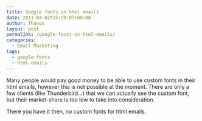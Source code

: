 ```yaml
---
title: Google fonts in html emails
date: 2011-04-02T15:20:07+00:00
author: Thanos
layout: post
permalink: /google-fonts-in-html-emails/
categories:
  - Email Marketing
tags:
  - google fonts
  - html emails
---
```

Many people would pay good money to be able to use custom fonts in their html emails, however this is not possible at the moment. There are only a few clients (like Thunderbird&#8230;) that we can actually see the custom font, but their market-share is too low to take into consideration.

There you have it then, no custom fonts for html emails.